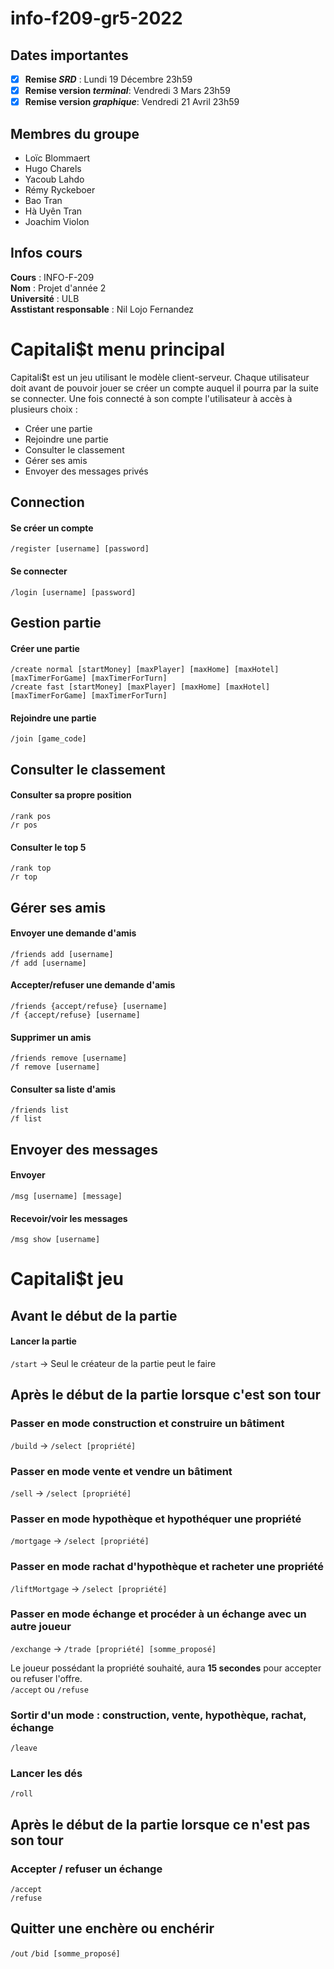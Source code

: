 # info-f209-gr5-2022

## Dates importantes
 -[X] **Remise _SRD_** : Lundi 19 Décembre 23h59  
 -[X] **Remise version _terminal_**: Vendredi 3 Mars 23h59  
 -[X] **Remise version _graphique_**: Vendredi 21 Avril 23h59

## Membres du groupe
- Loïc Blommaert
- Hugo Charels
- Yacoub Lahdo
- Rémy Ryckeboer
- Bao Tran
- Hà Uyên Tran
- Joachim Violon

## Infos cours

**Cours** : INFO-F-209  
**Nom** : Projet d'année 2  
**Université** : ULB  
**Asstistant responsable** : Nil Lojo Fernandez


# Capitali$t menu principal

Capitali$t est un jeu utilisant le modèle client-serveur. Chaque utilisateur doit avant de pouvoir jouer se créer un compte 
auquel il pourra par la suite se connecter. Une fois connecté à son compte l'utilisateur à accès à plusieurs choix :
- Créer une partie
- Rejoindre une partie
- Consulter le classement
- Gérer ses amis
- Envoyer des messages privés

## Connection
#### Se créer un compte
`/register [username] [password]`

#### Se connecter
`/login [username] [password]`

## Gestion partie
#### Créer une partie
`/create normal [startMoney] [maxPlayer] [maxHome] [maxHotel] [maxTimerForGame] [maxTimerForTurn]`  
`/create fast [startMoney] [maxPlayer] [maxHome] [maxHotel] [maxTimerForGame] [maxTimerForTurn]`

#### Rejoindre une partie
`/join [game_code]`

## Consulter le classement
#### Consulter sa propre position
`/rank pos`  
`/r pos`

#### Consulter le top 5
`/rank top`  
`/r top`

## Gérer ses amis
#### Envoyer une demande d'amis
`/friends add [username]`  
`/f add [username]`

#### Accepter/refuser une demande d'amis
`/friends {accept/refuse} [username]`  
`/f {accept/refuse} [username]`

#### Supprimer un amis
`/friends remove [username]`  
`/f remove [username]`  

#### Consulter sa liste d'amis
`/friends list`  
`/f list`

## Envoyer des messages

#### Envoyer
`/msg [username] [message]`  

#### Recevoir/voir les messages
`/msg show [username]`


# Capitali$t jeu

## Avant le début de la partie
#### Lancer la partie
`/start` -> Seul le créateur de la partie peut le faire

## Après le début de la partie lorsque c'est son tour

### Passer en mode construction et construire un bâtiment
`/build` -> `/select [propriété]`

### Passer en mode vente et vendre un bâtiment
`/sell` -> `/select [propriété]`

### Passer en mode hypothèque et hypothéquer une propriété
`/mortgage` -> `/select [propriété]`

### Passer en mode rachat d'hypothèque et racheter une propriété
`/liftMortgage` -> `/select [propriété]`

### Passer en mode échange et procéder à un échange avec un autre joueur
`/exchange` -> `/trade [propriété] [somme_proposé]`  

Le joueur possédant la propriété souhaité, aura **15 secondes** pour accepter ou refuser l'offre.  
`/accept` ou `/refuse`

### Sortir d'un mode : construction, vente, hypothèque, rachat, échange
`/leave`

### Lancer les dés
`/roll`

## Après le début de la partie lorsque ce n'est pas son tour

### Accepter / refuser un échange
`/accept`  
`/refuse`

## Quitter une enchère ou enchérir 
`/out`
`/bid [somme_proposé]`







